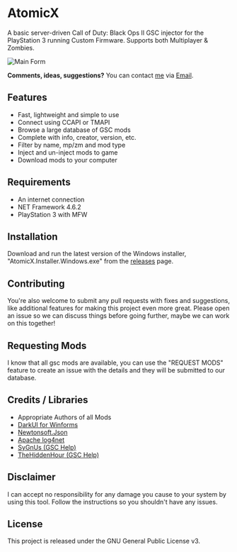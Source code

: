 <h1 align="left">AtomicX</h1>

A basic server-driven Call of Duty: Black Ops II GSC injector for the PlayStation 3 running Custom Firmware. Supports both Multiplayer & Zombies.

![Main Form](https://github.com/ohhsoash/AtomicX/blob/master/.screenshots/demo/MainForm.png?raw=true) 

**Comments, ideas, suggestions?** You can contact [me](https://github.com/ohhsodead/) via [Email](mailto:bettercodes1@gmail.com).

## Features
* Fast, lightweight and simple to use
* Connect using CCAPI or TMAPI
* Browse a large database of GSC mods
* Complete with info, creator, version, etc.
* Filter by name, mp/zm and mod type
* Inject and un-inject mods to game
* Download mods to your computer

## Requirements
* An internet connection
* NET Framework 4.6.2
* PlayStation 3 with MFW

## Installation
Download and run the latest version of the Windows installer, "AtomicX.Installer.Windows.exe" from the [releases](https://github.com/ohhsodead/AtomicX/releases/latest) page.
 
## Contributing
You're also welcome to submit any pull requests with fixes and suggestions, like additional features for making this project even more great. Please open an issue so we can discuss things before going further, maybe we can work on this together!
 
## Requesting Mods
I know that all gsc mods are available, you can use the "REQUEST MODS" feature to create an issue with the details and they will be submitted to our database.
 
## Credits / Libraries
- Appropriate Authors of all Mods
- [DarkUI for Winforms](https://github.com/RobinPerris/DarkUI)
- [Newtonsoft.Json](https://www.newtonsoft.com/json)
- [Apache log4net](https://logging.apache.org/log4net/)
- [SyGnUs (GSC Help)](https://github.com/SyGnUs)
- [TheHiddenHour (GSC Help)](https://github.com/TheHiddenHour)
 
## Disclaimer
I can accept no responsibility for any damage you cause to your system by using this tool. Follow the instructions so you shouldn't have any issues.

## License
This project is released under the GNU General Public License v3.
